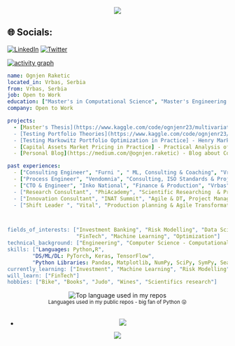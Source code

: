 <p align="center">
  <a href="https://github.com/raketic-ognjenreadme-typing-svg">
    <img src="https://readme-typing-svg.demolab.com/?lines=Ognjen%20is%20here!;Husband;Father%20of%20the%20One;Master%20in%20Engineering^2;Fields%20of%20interest:;Innovations;FinTech;Machine%20Learning;Investment;Programming; Wines&font=Roboto%20Slab%20Code&center=true&width=540&height=55&color=C59018&vCenter=true&pause=600&size=22" /></a>
</p>

<!-- **Curriculum Vitae**: [cv.pdf]([(https://github.com/raketic-ognjen/Raketic-Ognjen/blob/main/Raketic%20Ognjen%20CV%20-%20Minimalist.pdf)]) -->

## 🌐 Socials:
[![LinkedIn](https://img.shields.io/badge/LinkedIn-%230077B5.svg?logo=linkedin&logoColor=white)](https://linkedin.com/in/https://www.linkedin.com/in/ognjen-raketic/) [![Twitter](https://img.shields.io/badge/Twitter-%231DA1F2.svg?logo=Twitter&logoColor=white)](https://twitter.com/https://twitter.com/Ognjen_MCF) 

[![activity graph](https://github-readme-activity-graph.vercel.app/graph?username=raketic-ognjen&theme=github-dark-dimmed&custom_title=Ognjen's%20Activity%20Graph&hide_border=true)](https://github.com/ashutosh00710/github-readme-activity-graph)

```yaml
name: Ognjen Raketic
located_in: Vrbas, Serbia
from: Vrbas, Serbia
job: Open to Work
education: ["Master's in Computational Science", "Master's Engineering Management", "Bachelor's in Engineering Management"]
company: Open to Work

projects:
  - [Master's Thesis](https://www.kaggle.com/code/ognjenr23/multivariate-predictability-in-assets-and-factors) - Multivariate Predictability in Assets and Factors - Practical Approach of Machine Learning in Finance
  - [Testing Portfolio Theories](https://www.kaggle.com/code/ognjenr23/optimal-portfolio-building-using-machine-learning) - Optimal Portfolio Building using Machine Learning Techniques and Monte Carlo Simulation
  - [Testing Markowitz Portfolio Optimization in Practice] - Henry Markowitz's Porfolio optimization using Python and large dataset
  - [Capital Assets Market Pricing in Practice] - Practical Analysis of CAPM Theory in Practice with Python and large dataset
  - [Personal Blog](https://medium.com/@ognjen.raketic) - Blog about Computational Finance

past experiences: 
  - ["Consulting Engineer", "Furni ", " ML, Consulting & Coaching", "Vrbas", "2022-2023"]
  - ["Process Engineer", "Vendomnia", "Consulting, ISO Standards & Project Management", "Novi Sad", "2022-2022"]
  - ["CTO & Engineer", "Inko National", "Finance & Production", "Vrbas", "2021-2022]
  - ["Research Consultant", "PhiAcademy", "Scientific Researching  & Product Management", "Fully Remote", "2021-2021"]
  - ["Innovation Consultant", "INAT Summit", "Agile & DT, Project Management", "Fully Remote", "2017-2021"]
  - ["Shift Leader ", "Vital", "Production planning & Agile Transformator", "Vrbas", "2015-2019"]



fields_of_interests: ["Investment Banking", "Risk Modelling", "Data Science", "Financial Computing", 
                      "FinTech", "Machine Learning", "Optimization"]
technical_background: ["Engineering", "Computer Science - Computational Finance"]
skills: ["Languages: Python,R",
        "DS/ML/DL: PyTorch, Keras, TensorFlow",
        "Python Libraries: Pandas, Matplotlib, NumPy, SciPy, SymPy, Seabor, SciKit-Learn"]
currently_learning: ["Investment", "Machine Learning", "Risk Modelling", "Data Science"]
will_learn: ["FinTech"]
hobbies: ["Bike", "Books", "Judo", "Wines", "Scientifics research"]
```

<div align="center">
  <img width="" src="https://github-readme-stats.vercel.app/api/top-langs/?username=raketic-ognjen&layout=compact&hide_title=1&card_width=300" alt="Top language used in my repos" />
  <br />
  <small>Languages used in my public repos - big fan of Python 😛</small>
  <br />
  <br />
</div>


- <p align="center">
  <img src="https://spotify-github-profile.vercel.app/api/view?uid=11147618695&cover_image=true&theme=novatorem&show_offline=true&background_color=121212&interchange=false&bar_color=53b14f&bar_color_cover=false">
</p>

<p align="center">
  <img src="https://spotify-recently-played-readme.vercel.app/api?user=11147618695&count=5">
</p>
